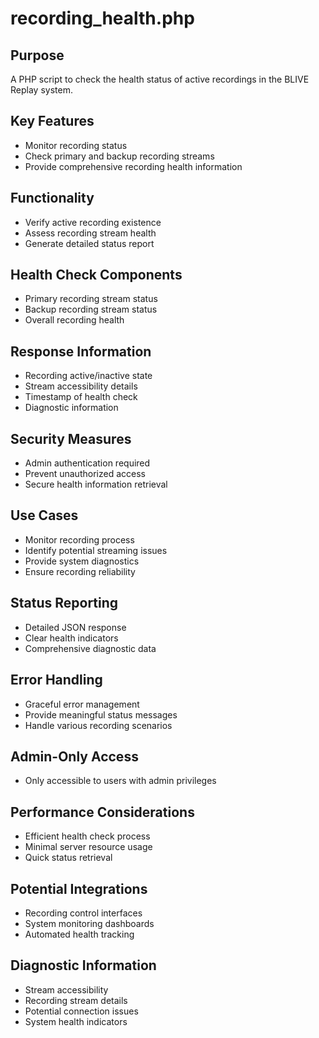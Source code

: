 # recording_health.php

## Purpose
A PHP script to check the health status of active recordings in the BLIVE Replay system.

## Key Features
- Monitor recording status
- Check primary and backup recording streams
- Provide comprehensive recording health information

## Functionality
- Verify active recording existence
- Assess recording stream health
- Generate detailed status report

## Health Check Components
- Primary recording stream status
- Backup recording stream status
- Overall recording health

## Response Information
- Recording active/inactive state
- Stream accessibility details
- Timestamp of health check
- Diagnostic information

## Security Measures
- Admin authentication required
- Prevent unauthorized access
- Secure health information retrieval

## Use Cases
- Monitor recording process
- Identify potential streaming issues
- Provide system diagnostics
- Ensure recording reliability

## Status Reporting
- Detailed JSON response
- Clear health indicators
- Comprehensive diagnostic data

## Error Handling
- Graceful error management
- Provide meaningful status messages
- Handle various recording scenarios

## Admin-Only Access
- Only accessible to users with admin privileges

## Performance Considerations
- Efficient health check process
- Minimal server resource usage
- Quick status retrieval

## Potential Integrations
- Recording control interfaces
- System monitoring dashboards
- Automated health tracking

## Diagnostic Information
- Stream accessibility
- Recording stream details
- Potential connection issues
- System health indicators
